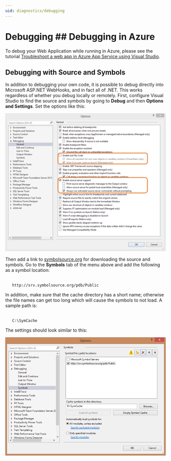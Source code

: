 ```yaml
---
uid: diagnostics/debugging
---
```

  # Debugging  ## Debugging in Azure

To debug your Web Application while running in Azure, please see the tutorial [Troubleshoot a web app in Azure App Service using Visual Studio](https://azure.microsoft.com/en-us/documentation/articles/web-sites-dotnet-troubleshoot-visual-studio/#webserverlogs).

  ## Debugging with Source and Symbols

In addition to debugging your own code, it is possible to debug directly into Microsoft ASP.NET WebHooks, and in fact all of .NET. This works regardless of whether you debug locally or remotely. First, configure Visual Studio to find the source and symbols by going to **Debug** and then **Options and Settings**. Set the options like this:

![image](_static/SourceSymbols.png)

Then add a link to [symbolsource.org](http://symbolsource.org) for downloading the source and symbols. Go to the **Symbols** tab of the menu above and add the following as a symbol location:

<!-- literal_block {"names": [], "classes": [], "dupnames": [], "xml:space": "preserve", "backrefs": [], "ids": []} -->

````

   http://srv.symbolsource.org/pdb/Public
   ````

In addition, make sure that the cache directory has a short name; otherwise the file names can get too long which will cause the symbols to not load. A sample path is:

<!-- literal_block {"names": [], "classes": [], "dupnames": [], "xml:space": "preserve", "backrefs": [], "ids": []} -->

````

   C:\SymCache
   ````

The settings should look similar to this:

![image](_static/SymSource.png)
